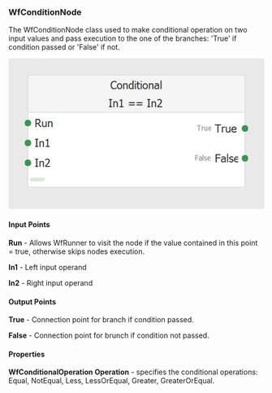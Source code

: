 ### WfConditionNode
The WfConditionNode class used to make conditional operation on two input values and pass execution to the one of the branches: 'True' if condition passed or 'False' if not.

![WfConditionNode](https://github.com/ArsenAbazian/WorkflowDiagram/blob/main/Help/Images/CommonNodes/Conditional.png)

#### Input Points

**Run** - Allows WfRunner to visit the node if the value contained in this point = true, otherwise skips nodes execution.

**In1** - Left input operand

**In2** - Right input operand

#### Output Points

**True** - Connection point for branch if condition passed.

**False** - Connection point for brunch if condition not passed.

#### Properties

**WfConditionalOperation Operation** - specifies the conditional operations: Equal, NotEqual, Less, LessOrEqual, Greater, GreaterOrEqual.
